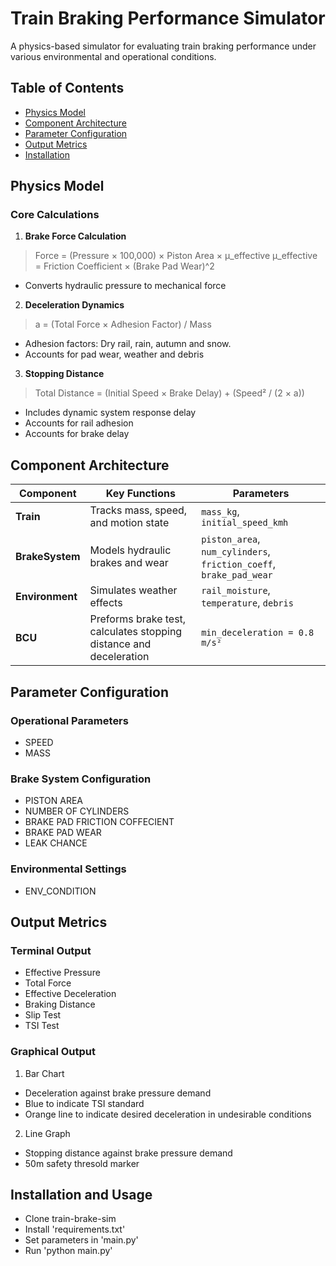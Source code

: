 # Train Braking Performance Simulator

A physics-based simulator for evaluating train braking performance under various environmental and operational conditions.

## Table of Contents
- [Physics Model](#physics-model)
- [Component Architecture](#component-architecture)
- [Parameter Configuration](#parameter-configuration)
- [Output Metrics](#output-metrics)
- [Installation](#installation-and-usage)

## Physics Model

### Core Calculations
1. **Brake Force Calculation**
  > Force = (Pressure × 100,000) × Piston Area × μ_effective 
  > μ_effective = Friction Coefficient × (Brake Pad Wear)^2

  - Converts hydraulic pressure to mechanical force

2. **Deceleration Dynamics**
  > a = (Total Force × Adhesion Factor) / Mass

  - Adhesion factors: Dry rail, rain, autumn and snow.
  - Accounts for pad wear, weather and debris

3. **Stopping Distance**
  > Total Distance = (Initial Speed × Brake Delay) + (Speed² / (2 × a))

  - Includes dynamic system response delay
  - Accounts for rail adhesion
  - Accounts for brake delay

## Component Architecture

| Component         | Key Functions | Parameters |
|-------------------|--------------|------------|
| **Train**         | Tracks mass, speed, and motion state | `mass_kg`, `initial_speed_kmh` |
| **BrakeSystem**   | Models hydraulic brakes and wear | `piston_area`, `num_cylinders`, `friction_coeff`, `brake_pad_wear` |
| **Environment**   | Simulates weather effects | `rail_moisture`, `temperature`, `debris` |
| **BCU**           | Preforms brake test, calculates stopping distance and deceleration | `min_deceleration = 0.8 m/s²` |

## Parameter Configuration

### Operational Parameters
  - SPEED
  - MASS

### Brake System Configuration
  - PISTON AREA
  - NUMBER OF CYLINDERS
  - BRAKE PAD FRICTION COFFECIENT
  - BRAKE PAD WEAR
  - LEAK CHANCE

### Environmental Settings
  - ENV_CONDITION

## Output Metrics

### Terminal Output
  - Effective Pressure
  - Total Force
  - Effective Deceleration
  - Braking Distance
  - Slip Test
  - TSI Test

### Graphical Output 

1. Bar Chart
  - Deceleration against brake pressure demand
  - Blue to indicate TSI standard
  - Orange line to indicate desired deceleration in undesirable conditions

2. Line Graph
  - Stopping distance against brake pressure demand
  - 50m safety thresold marker

## Installation and Usage

- Clone train-brake-sim
- Install 'requirements.txt'
- Set parameters in 'main.py'
- Run 'python main.py'
